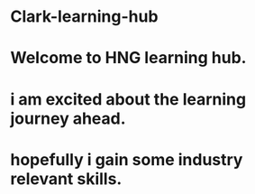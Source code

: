 # Clark-learning-hub
# Welcome to HNG learning hub.
# i am excited about the learning journey ahead.
# hopefully i gain some industry relevant skills.

